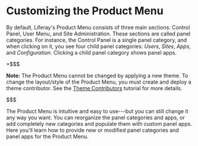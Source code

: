 # Customizing the Product Menu [](id=customizing-the-product-menu)

By default, Liferay's Product Menu consists of three main sections: Control
Panel, User Menu, and Site Administration. These sections are called panel
categories. For instance, the Control Panel is a single panel category, and when
clicking on it, you see four child panel categories: *Users*, *Sites*, *Apps*,
and *Configuration*. Clicking a child panel category shows panel apps.

+$$$

**Note:** The Product Menu cannot be changed by applying a new theme. To change
the layout/style of the Product Menu, you must create and deploy a theme
contributor. See the
[Theme Contributors](/develop/tutorials/-/knowledge_base/7-1/theme-contributors)
tutorial for more details.

$$$

The Product Menu is intuitive and easy to use---but you can still change it any
way you want. You can reorganize the panel categories and apps, or add
completely new categories and populate them with custom panel apps. Here you'll
learn how to provide new or modified panel categories and panel apps for the
Product Menu.
